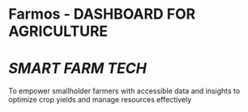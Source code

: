 # Farmos - DASHBOARD FOR AGRICULTURE

# *SMART FARM TECH*
To empower smallholder farmers with accessible data and insights to optimize crop yields and manage resources effectively
